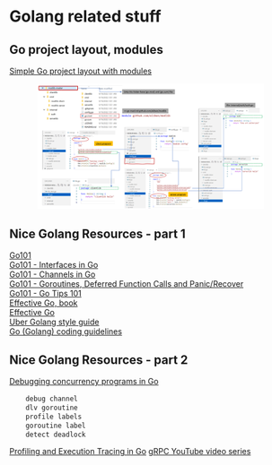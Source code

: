 # Golang related stuff

## Go project layout, modules

[Simple Go project layout with modules](https://eli.thegreenplace.net/2019/simple-go-project-layout-with-modules/)

<p align="center">
<img src="../images/golang-1.png" width="80%">
</p>

## Nice Golang Resources - part 1

[Go101](https://go101.org/article/101.html)  
[Go101 - Interfaces in Go](https://go101.org/article/interface.html)  
[Go101 - Channels in Go](https://go101.org/article/channel.html)   
[Go101 - Goroutines, Deferred Function Calls and Panic/Recover](https://go101.org/article/control-flows-more.html)   
[Go101 - Go Tips 101](https://go101.org/article/tips.html)  
[Effective Go, book](https://github.com/golovers/effective-go0)  
[Effective Go](https://go.dev/doc/effective_go)  
[Uber Golang style guide](https://github.com/uber-go/guide/blob/master/style.md)  
[Go (Golang) coding guidelines](https://wiki.crdb.io/wiki/spaces/CRDB/pages/181371303/Go+Golang+coding+guidelines)

## Nice Golang Resources - part 2

[Debugging concurrency programs in Go](https://www.youtube.com/watch?v=D_S9qQ7jzkQ&ab_channel=AndriiSoldatenko)
```
    debug channel
    dlv goroutine
    profile labels
    goroutine label
    detect deadlock
```

[Profiling and Execution Tracing in Go](https://teivah.medium.com/profiling-and-execution-tracing-in-go-a5e646970f5b)
[gRPC YouTube video series](https://www.youtube.com/playlist?list=PLmD8u-IFdreyyTx93jJ5GkijwDXFqyr3T)

